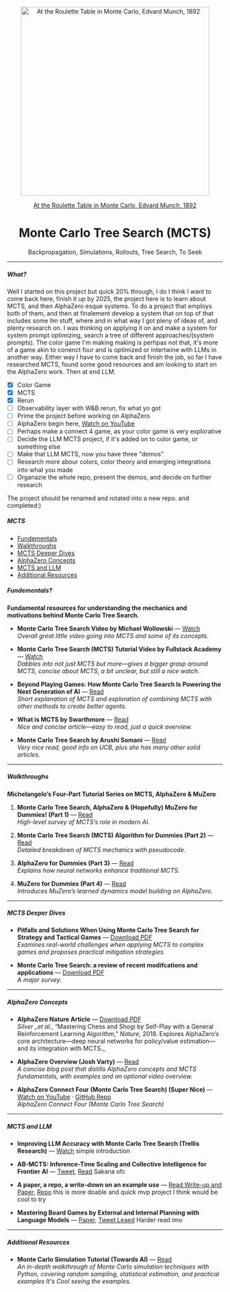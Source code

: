 <p align="center">
  <img src="https://upload.wikimedia.org/wikipedia/commons/1/1f/Edvard_Munch_-_At_the_Roulette_Table_in_Monte_Carlo_-_Google_Art_Project.jpg" alt="At the Roulette Table in Monte Carlo, Edvard Munch, 1892" width="440" />
</p>
<p align="center"><u>At the Roulette Table in Monte Carlo, Edvard Munch, 1892</u></p>

<h1 align="center">Monte Carlo Tree Search (MCTS)</h1>

<p align="center">
  Backpropagation, Simulations, Rollouts, Tree Search, To Seek
</p>

<hr />

<h5 align="left">What?</h5>
<p align="left">
  Well I started on this project but quick 20% through, I do I think I want to come back here, finish it up by 2025, the project here is to learn about MCTS, and then AlphaZero esque systems. To do a project that employs both of them, and then at finalement develop a system that on top of that includes some llm stuff, where and in what way I got pleny of ideas of, and plenty research on. I was thinking on applying it on and make a system for system prompt optimizing, search a tree of different approaches/(system prompts). The color game I'm making making is perhpas not that, it's more of a game akin to conenct four and is optimized or intertwine with LLMs in another way. Either way I have to come back and finish the job, so far I have researched MCTS, found some good resources and am looking to start on the AlphaZero work. Then at end LLM.

- [x] Color Game
- [x] MCTS
- [x] Rerun
- [ ] Observability layer with W&B rerun, fix what yo got
- [ ] Prime the project before working on AlphaZero
- [ ] AlphaZero begin here, [Watch on YouTube](https://www.youtube.com/watch?v=_Y26BFaVclg)
- [ ] Perhaps make a connect 4 game, as your color game is very explorative
- [ ] Decide the LLM MCTS project, if it's added on to color game, or something else
- [ ] Make that LLM MCTS, now you have three "demos"
- [ ] Research more abour colors, color theory and emerging integrations into what you made
- [ ] Organazie the whole repo, present the demos, and decide on further research

The project should be renamed and rotated into a new repo. and completed:)

</p>

<h5 align="left">MCTS</h5>

- [Fundementals](#fundementals)
- [Walkthroughs](#walkthroughs)
- [MCTS Deeper Dives](#mcts-deeper-dives)
- [AlphaZero Concepts](#alphazero-concepts)
- [MCTS and LLM](#mcts-and-llm)
- [Additional Resources](#additional-resources)

<h5 align="left">Fundementals?</h5>

**Fundamental resources for understanding the mechanics and motivations behind Monte Carlo Tree Search.**

- **Monte Carlo Tree Search Video by Michael Wollowski** — [Watch](https://www.youtube.com/watch?v=99gPnlfr7Jo)  
  _Overall great little video going into MCTS and some of its concepts._

- **Monte Carlo Tree Search (MCTS) Tutorial Video by Fullstack Academy** — [Watch](https://www.youtube.com/watch?v=99gPnlfr7Jo)  
  _Dabbles into not just MCTS but more—gives a bigger grasp around MCTS, concise about MCTS, a bit unclear, but still a nice watch._

- **Beyond Playing Games: How Monte Carlo Tree Search Is Powering the Next Generation of AI** — [Read](https://medium.com/data-science-collective/beyond-the-game-board-how-monte-carlo-tree-search-is-powering-the-next-generation-of-ai-a796994e2743)  
  _Short explanation of MCTS and exploration of combining MCTS with other methods to create better agents._

- **What is MCTS by Swarthmore** — [Read](https://www.cs.swarthmore.edu/~mitchell/classes/cs63/f20/reading/mcts.html)  
  _Nice and concise article—easy to read, just a quick overview._

- **Monte Carlo Tree Search by Arushi Somani** — [Read](https://www.amks.me/notes/mcts/)  
  _Very nice read, good info on UCB, plus she has many other solid articles._

---

<h5 align="left">Walkthroughs</h5>

**Michelangelo’s Four-Part Tutorial Series on MCTS, AlphaZero & MuZero**

1. **Monte Carlo Tree Search, AlphaZero & (Hopefully) MuZero for Dummies! (Part 1)** — [Read](https://medium.com/@_michelangelo_/monte-carlo-tree-search-mcts-and-hopefully-muzero-for-dummies-11ad5d95d9d8)  
   _High-level survey of MCTS’s role in modern AI._

2. **Monte Carlo Tree Search (MCTS) Algorithm for Dummies (Part 2)** — [Read](https://medium.com/@_michelangelo_/monte-carlo-tree-search-mcts-algorithm-for-dummies-74b2bae53bfa)  
   _Detailed breakdown of MCTS mechanics with pseudocode._

3. **AlphaZero for Dummies (Part 3)** — [Read](https://medium.com/@_michelangelo_/alphazero-for-dummies-5bcc713fc9c6)  
   _Explains how neural networks enhance traditional MCTS._

4. **MuZero for Dummies (Part 4)** — [Read](https://medium.com/@_michelangelo_/muzero-for-dummies-28fa076e781e)  
   _Introduces MuZero’s learned dynamics model building on AlphaZero._

---

<h5 align="left">MCTS Deeper Dives</h5>

- **Pitfalls and Solutions When Using Monte Carlo Tree Search for Strategy and Tactical Games** — [Download PDF](https://www.gameaipro.com/GameAIPro3/GameAIPro3_Chapter28_Pitfalls_and_Solutions_When_Using_Monte_Carlo_Tree_Search_for_Strategy_and_Tactical_Games.pdf)  
  _Examines real-world challenges when applying MCTS to complex games and proposes practical mitigation strategies._

- **Monte Carlo Tree Search: a review of recent modifcations
  and applications** — [Download PDF](https://link.springer.com/article/10.1007/s10462-022-10228-y?utm_source=chatgpt.com)  
   _A major survey._

---

<h5 align="left">AlphaZero Concepts</h5>

- **AlphaZero Nature Article** — [Download PDF](https://www.nature.com/articles/nature24270.epdf?author_access_token=VJXbVjaSHxFoctQQ4p2k4tRgN0jAjWel9jnR3ZoTv0PVW4gB86EEpGqTRDtpIz-2rmo8-KG06gqVobU5NSCFeHILHcVFUeMsbvwS-lxjqQGg98faovwjxeTUgZAUMnRQ)  
  _Silver \_et al._, “Mastering Chess and Shogi by Self-Play with a General Reinforcement Learning Algorithm,” _Nature_, 2018. Explores AlphaZero’s core architecture—deep neural networks for policy/value estimation—and its integration with MCTS.\_

- **AlphaZero Overview (Josh Varty)** — [Read](https://joshvarty.github.io/AlphaZero/)  
  _A concise blog post that distills AlphaZero concepts and MCTS fundamentals, with examples and an optional video overview._

- **AlphaZero Connect Four (Monte Carlo Tree Search) (Super Nice)** — [Watch on YouTube](https://www.youtube.com/watch?v=_Y26BFaVclg) · [GitHub Repo](https://github.com/advait/c4a0)  
  _AlphaZero Connect Four (Monte Carlo Tree Search)_

---

<h5 align="left">MCTS and LLM</h5>

- **Improving LLM Accuracy with Monte Carlo Tree Search (Trellis Research)** — [Watch](https://www.youtube.com/watch?v=mfAV_bigdRA&t) simple introduction

- **AB-MCTS: Inference-Time Scaling and Collective Intelligence for Frontier AI** — [Tweet](https://x.com/TrelisResearch/status/1939998805438734657), [Read](https://sakana.ai/ab-mcts/) Sakana ofc

- **A paper, a repo, a write-down on an example use** — [Read Write-up and Paper](https://arunpatro.github.io/blog/mcts/#:~:text=MCTS%20achieves%20better%20benchmark%20performance,4%20unique%20samples%20per), [Repo](https://github.com/rmshin/llm-mcts) this is more doable and quick mvp project I think would be cool to try

- **Mastering Board Games by External and Internal Planning with Language Models** — [Paper](https://arxiv.org/pdf/2412.12119), [Tweet Leaed](https://x.com/ADarmouni/status/1874643013315518712) Harder read imo

---

<h5 align="left">Additional Resources</h5>

- **Monte Carlo Simulation Tutorial (Towards AI)** — [Read](https://towardsai.net/p/editorial/monte-carlo-simulation-an-in-depth-tutorial-with-python-bcf6eb7856c8)  
  _An in-depth walkthrough of Monte Carlo simulation techniques with Python, covering random sampling, statistical estimation, and practical examples It's Cool seeing the examples._
